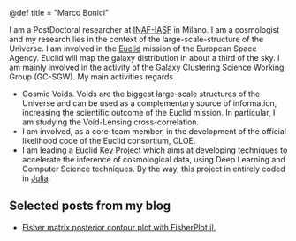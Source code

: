 @def title = "Marco Bonici"

I am a PostDoctoral researcher at [INAF-IASF](https://www.iasf-milano.inaf.it/) in Milano. I am a cosmologist and my research lies in the context of the large-scale-structure of the Universe. I am involved in the [Euclid](https://www.esa.int/Science_Exploration/Space_Science/Euclid_overview) mission of the European Space Agency. Euclid will map the galaxy distribution in about a third of the sky. I am mainly involved in the activity of the Galaxy Clustering Science Working Group (GC-SGW). My main activities regards
- Cosmic Voids. Voids are the biggest large-scale structures of the Universe and can be used as a complementary source of information, increasing the scientific outcome of the Euclid mission. In particular, I am studying the Void-Lensing cross-correlation.
- I am involved, as a core-team member, in the development of the official likelihood code of the Euclid consortium, CLOE.
- I am leading a Euclid Key Project which aims at developing techniques to accelerate the inference of cosmological data, using Deep Learning and Computer Science techniques. By the way, this project in entirely coded in [Julia](https://docs.julialang.org/en/v1/).

## Selected posts from my blog

* [Fisher matrix posterior contour plot with FisherPlot.jl.](/blog/fisher-plot)
